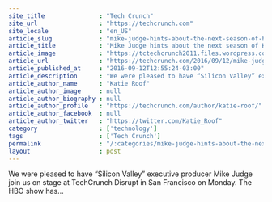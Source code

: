 ```yaml
---
site_title               : "Tech Crunch"
site_url                 : "https://techcrunch.com"
site_locale              : "en_US"
article_slug             : "mike-judge-hints-about-the-next-season-of-hbos-silicon-valley"
article_title            : "Mike Judge hints about the next season of HBO’s ‘Silicon Valley’"
article_image            : "https://tctechcrunch2011.files.wordpress.com/2016/09/mike-judge-1.jpg?w=764&h=400&crop=1"
article_url              : "https://techcrunch.com/2016/09/12/mike-judge-gives-hints-about-the-next-season-of-hbos-silicon-valley/"
article_published_at     : "2016-09-12T12:55:24-03:00"
article_description      : "We were pleased to have “Silicon Valley” executive producer Mike Judge join us on stage at TechCrunch Disrupt in San Francisco on Monday. The HBO show has..."
article_author_name      : "Katie Roof"
article_author_image     : null
article_author_biography : null
article_author_profile   : "https://techcrunch.com/author/katie-roof/"
article_author_facebook  : null
article_author_twitter   : "https://twitter.com/Katie_Roof"
category                 : ['technology']
tags                     : ['Tech Crunch']
permalink                : "/:categories/mike-judge-hints-about-the-next-season-of-hbos-silicon-valley/"
layout                   : post
---
```


We were pleased to have “Silicon Valley” executive producer Mike Judge join us on stage at TechCrunch Disrupt in San Francisco on Monday. The HBO show has...

